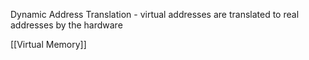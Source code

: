 Dynamic Address Translation - virtual addresses are translated to real addresses by the hardware

[[Virtual Memory]]
